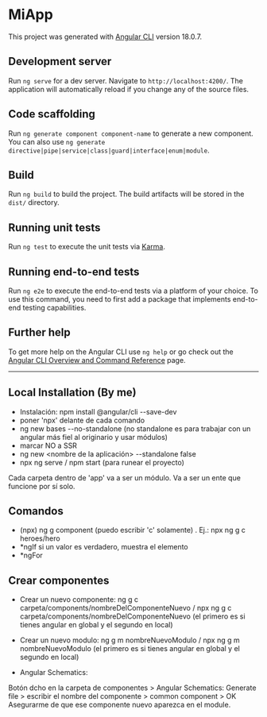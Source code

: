 # MiApp

This project was generated with [Angular CLI](https://github.com/angular/angular-cli) version 18.0.7.

## Development server

Run `ng serve` for a dev server. Navigate to `http://localhost:4200/`. The application will automatically reload if you change any of the source files.

## Code scaffolding

Run `ng generate component component-name` to generate a new component. You can also use `ng generate directive|pipe|service|class|guard|interface|enum|module`.

## Build

Run `ng build` to build the project. The build artifacts will be stored in the `dist/` directory.

## Running unit tests

Run `ng test` to execute the unit tests via [Karma](https://karma-runner.github.io).

## Running end-to-end tests

Run `ng e2e` to execute the end-to-end tests via a platform of your choice. To use this command, you need to first add a package that implements end-to-end testing capabilities.

## Further help

To get more help on the Angular CLI use `ng help` or go check out the [Angular CLI Overview and Command Reference](https://angular.dev/tools/cli) page.

---

## Local Installation (By me)

- Instalación: npm install @angular/cli --save-dev
- poner 'npx' delante de cada comando
- ng new bases --no-standalone (no standalone es para trabajar con un angular más fiel al originario y usar módulos)
- marcar NO a SSR
- ng new <nombre de la aplicación> --standalone false
- npx ng serve / npm start (para runear el proyecto)

Cada carpeta dentro de 'app' va a ser un módulo. Va a ser un ente que funcione por sí solo.

## Comandos

- (npx) ng g component (puedo escribir 'c' solamente) <nombrecarpeta>. Ej.: npx ng g c heroes/hero
- \*ngIf si un valor es verdadero, muestra el elemento
- \*ngFor

## Crear componentes

- Crear un nuevo componente: ng g c carpeta/components/nombreDelComponenteNuevo / npx ng g c carpeta/components/nombreDelComponenteNuevo (el primero es si tienes angular en global y el segundo en local)
- Crear un nuevo modulo: ng g m nombreNuevoModulo / npx ng g m nombreNuevoModulo (el primero es si tienes angular en global y el segundo en local)

- Angular Schematics:

Botón dcho en la carpeta de componentes > Angular Schematics: Generate file > escribir el nombre del componente > common component > OK
Asegurarme de que ese componente nuevo aparezca en el module.
